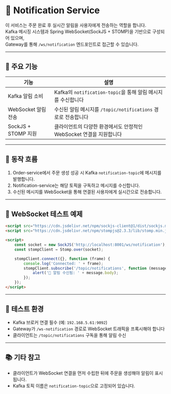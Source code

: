 # 📢 Notification Service

이 서비스는 주문 완료 후 실시간 알림을 사용자에게 전송하는 역할을 합니다.  
Kafka 메시징 시스템과 Spring WebSocket(SockJS + STOMP)을 기반으로 구성되어 있으며,  
Gateway를 통해 `/ws/notification` 엔드포인트로 접근할 수 있습니다.

---

## 🔧 주요 기능

| 기능                   | 설명                                                              |
|------------------------|-------------------------------------------------------------------|
| Kafka 알림 소비        | Kafka의 `notification-topic`을 통해 알림 메시지를 수신합니다     |
| WebSocket 알림 전송    | 수신된 알림 메시지를 `/topic/notifications` 경로로 전송합니다     |
| SockJS + STOMP 지원   | 클라이언트의 다양한 환경에서도 안정적인 WebSocket 연결을 지원합니다 |

---

## 🔌 동작 흐름

1. Order-service에서 주문 생성 성공 시 Kafka `notification-topic`에 메시지를 발행합니다.
2. Notification-service는 해당 토픽을 구독하고 메시지를 수신합니다.
3. 수신된 메시지를 WebSocket을 통해 연결된 사용자에게 실시간으로 전송합니다.

---

## 🔌 WebSocket 테스트 예제

```html
<script src="https://cdn.jsdelivr.net/npm/sockjs-client@1/dist/sockjs.min.js"></script>
<script src="https://cdn.jsdelivr.net/npm/stompjs@2.3.3/lib/stomp.min.js"></script>

<script>
    const socket = new SockJS('http://localhost:8001/ws/notification');
    const stompClient = Stomp.over(socket);

    stompClient.connect({}, function (frame) {
        console.log('Connected: ' + frame);
        stompClient.subscribe('/topic/notifications', function (message) {
            alert('🔔 알림 수신됨: ' + message.body);
        });
    });
</script>
``` 
---

## 🧪 테스트 환경

- Kafka 브로커 연결 필수 (예: `192.168.5.61:9092`)
- Gateway가 `/ws-notification` 경로로 WebSocket 트래픽을 프록시해야 합니다
- 클라이언트는 `/topic/notifications` 구독을 통해 알림 수신

---

## 📚 기타 참고

- 클라이언트가 WebSocket 연결을 먼저 수립한 뒤에 주문을 생성해야 알림이 표시됩니다.
- Kafka 토픽 이름은 `notification-topic`으로 고정되어 있습니다.
